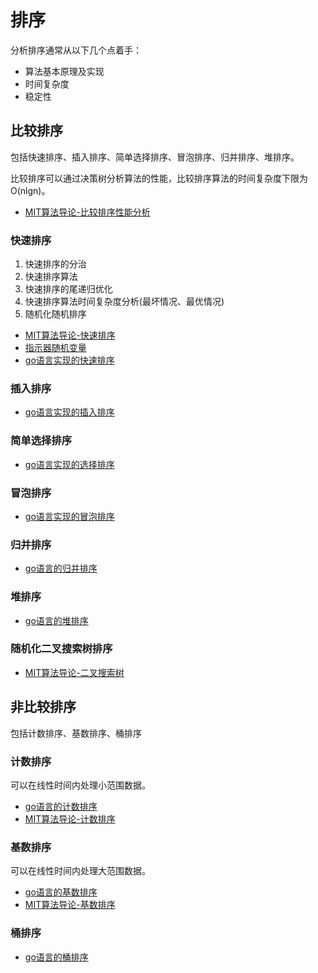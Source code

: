 # 排序

分析排序通常从以下几个点着手：
+ 算法基本原理及实现
+ 时间复杂度
+ 稳定性

## 比较排序

包括快速排序、插入排序、简单选择排序、冒泡排序、归并排序、堆排序。

比较排序可以通过决策树分析算法的性能，比较排序算法的时间复杂度下限为O(nlgn)。

+ [MIT算法导论-比较排序性能分析](https://www.bilibili.com/video/BV1Tb411M7FA?p=5)

### 快速排序
1. 快速排序的分治
2. 快速排序算法
3. 快速排序的尾递归优化
4. 快速排序算法时间复杂度分析(最坏情况、最优情况)
5. 随机化随机排序

+ [MIT算法导论-快速排序](https://www.bilibili.com/video/BV1Tb411M7FA?p=4)
+ [指示器随机变量](https://www.cnblogs.com/yuanquanxi/p/10241303.html)
+ [go语言实现的快速排序](./memsort/comsort/swapsort/quicksort)

### 插入排序

+ [go语言实现的插入排序](./memsort/comsort/insertsort/insertsort)

### 简单选择排序

+ [go语言实现的选择排序](./memsort/comsort/selectsort/simpleselectsort)

### 冒泡排序

+ [go语言实现的冒泡排序](./memsort/comsort/swapsort/bubblingsort)

### 归并排序

+ [go语言的归并排序](./memsort/comsort/insertsort/mergesort)

### 堆排序

+ [go语言的堆排序](./memsort/comsort/selectsort/heapsort)

### 随机化二叉搜索树排序

+ [MIT算法导论-二叉搜索树](https://www.bilibili.com/video/BV1Tb411M7FA?p=9)

## 非比较排序

包括计数排序、基数排序、桶排序

### 计数排序

可以在线性时间内处理小范围数据。

+ [go语言的计数排序](./memsort/uncomsort/countingsort)
+ [MIT算法导论-计数排序](https://www.bilibili.com/video/BV1Tb411M7FA?p=5)

### 基数排序

可以在线性时间内处理大范围数据。

+ [go语言的基数排序](./memsort/uncomsort/radixsort)
+ [MIT算法导论-基数排序](https://www.bilibili.com/video/BV1Tb411M7FA?p=5)

### 桶排序

+ [go语言的桶排序](./memsort/uncomsort/bucketsort)